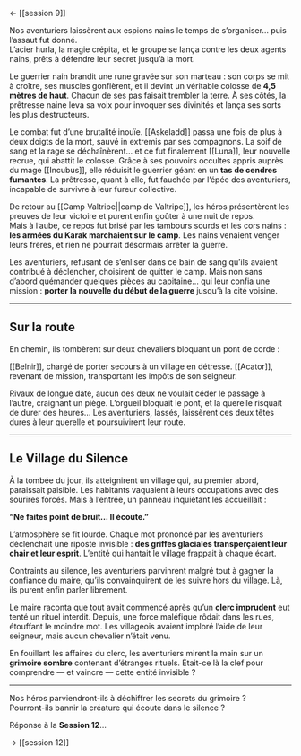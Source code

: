 <- [[session 9]]

Nos aventuriers laissèrent aux espions nains le temps de s’organiser… puis l’assaut fut donné.  
L’acier hurla, la magie crépita, et le groupe se lança contre les deux agents nains, prêts à défendre leur secret jusqu’à la mort.

Le guerrier nain brandit une rune gravée sur son marteau : son corps se mit à croître, ses muscles gonflèrent, et il devint un véritable colosse de **4,5 mètres de haut**. Chacun de ses pas faisait trembler la terre. À ses côtés, la prêtresse naine leva sa voix pour invoquer ses divinités et lança ses sorts les plus destructeurs.

Le combat fut d’une brutalité inouïe. [[Askeladd]] passa une fois de plus à deux doigts de la mort, sauvé in extremis par ses compagnons. La soif de sang et la rage se déchaînèrent… et ce fut finalement [[Luna]], leur nouvelle recrue, qui abattit le colosse. Grâce à ses pouvoirs occultes appris auprès du mage [[Incubus]], elle réduisit le guerrier géant en un **tas de cendres fumantes**. La prêtresse, quant à elle, fut fauchée par l’épée des aventuriers, incapable de survivre à leur fureur collective.

De retour au [[Camp Valtripe||camp de Valtripe]], les héros présentèrent les preuves de leur victoire et purent enfin goûter à une nuit de repos.  
Mais à l’aube, ce repos fut brisé par les tambours sourds et les cors nains : **les armées du Karak marchaient sur le camp**. Les nains venaient venger leurs frères, et rien ne pourrait désormais arrêter la guerre.

Les aventuriers, refusant de s’enliser dans ce bain de sang qu’ils avaient contribué à déclencher, choisirent de quitter le camp. Mais non sans d’abord quémander quelques pièces au capitaine… qui leur confia une mission : **porter la nouvelle du début de la guerre** jusqu’à la cité voisine.

---

## Sur la route

En chemin, ils tombèrent sur deux chevaliers bloquant un pont de corde :

[[Belnir]], chargé de porter secours à un village en détresse.
[[Acator]], revenant de mission, transportant les impôts de son seigneur.

Rivaux de longue date, aucun des deux ne voulait céder le passage à l’autre, craignant un piège. L’orgueil bloquait le pont, et la querelle risquait de durer des heures… Les aventuriers, lassés, laissèrent ces deux têtes dures à leur querelle et poursuivirent leur route.

---

## Le Village du Silence

À la tombée du jour, ils atteignirent un village qui, au premier abord, paraissait paisible. Les habitants vaquaient à leurs occupations avec des sourires forcés. Mais à l’entrée, un panneau inquiétant les accueillait :

**“Ne faites point de bruit… Il écoute.”**

L’atmosphère se fit lourde. Chaque mot prononcé par les aventuriers déclenchait une riposte invisible : **des griffes glaciales transperçaient leur chair et leur esprit**. L’entité qui hantait le village frappait à chaque écart.

Contraints au silence, les aventuriers parvinrent malgré tout à gagner la confiance du maire, qu’ils convainquirent de les suivre hors du village. Là, ils purent enfin parler librement.

Le maire raconta que tout avait commencé après qu’un **clerc imprudent** eut tenté un rituel interdit. Depuis, une force maléfique rôdait dans les rues, étouffant le moindre mot. Les villageois avaient imploré l’aide de leur seigneur, mais aucun chevalier n’était venu.

En fouillant les affaires du clerc, les aventuriers mirent la main sur un **grimoire sombre** contenant d’étranges rituels. Était-ce là la clef pour comprendre — et vaincre — cette entité invisible ?

---

Nos héros parviendront-ils à déchiffrer les secrets du grimoire ?  
Pourront-ils bannir la créature qui écoute dans le silence ?

Réponse à la **Session 12**…

-> [[session 12]]